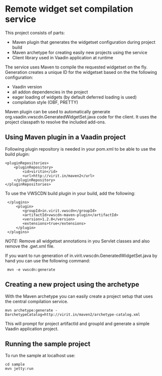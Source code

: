 
Remote widget set compilation service
===
This project consists of parts:
 - Maven plugin that generates the widgetset configuration during project build
 - Maven archetype for creating easily new projects using the service
 - Client library used in Vaadin application at runtime


The service uses Maven to compile the requested widgetset on the fly. Generation creates a unique ID for the widgetset based on the the following configuration:
- Vaadin version 
- all addon dependencies in the project
- eager loading of widgets (by default deferred loading is used)
- compilation style (OBF, PRETTY)

Maven plugin can be used to automatically generate 
org.vaadin.vwscdn.GeneratedWidgetSet.java code for the client. 
It uses the project classpath to resolve the included add-ons. 


Using Maven plugin in a Vaadin project
---

Following plugin repository is needed in your pom.xml to be able to use the build plugin:

    <pluginRepositories>
        <pluginRepository>
            <id>viritin</id>
            <url>http://virit.in/maven2</url>
        </pluginRepository>
    </pluginRepositories>

To use the VWSCDN build plugin in your build, add the following:

     </plugins>
         <plugin>
            <groupId>in.virit.vwscdn</groupId>
            <artifactId>vwscdn-maven-plugin</artifactId>
            <version>1.2.0</version>
            <extensions>true</extensions>
         </plugin>
     </plugins>

*NOTE:* Remove all widgetset annotations in you Servlet classes and also remove the .gwt.xml file.

If you want to run generation of in.virit.vwscdn.GeneratedWidgetSet.java by hand you can use the following command:

     mvn -e vwscdn:generate

 
Creating a new project using the archetype
---
With the Maven archetype you can easily create a project setup that uses the central compilation service.

    mvn archetype:generate -DarchetypeCatalog=http://virit.in/maven2/archetype-catalog.xml

This will prompt for project artifactId and groupId and generate a simple Vaadin application project.

Running the sample project
---

To run the sample at localhost use:

    cd sample
    mvn jetty:run



